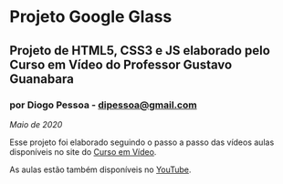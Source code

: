 # Projeto Google Glass 
## Projeto de HTML5, CSS3 e JS elaborado pelo Curso em Vídeo do Professor Gustavo Guanabara
### por Diogo Pessoa - dipessoa@gmail.com 
_Maio de 2020_

Esse projeto foi elaborado seguindo o passo a passo das vídeos aulas disponíveis no site do [Curso em Vídeo](www.cursoemvideo.com).

As aulas estão também disponíveis no [YouTube](https://www.youtube.com/channel/UCrWvhVmt0Qac3HgsjQK62FQ).
